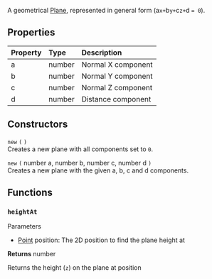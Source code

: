 A geometrical [Plane](https://en.wikipedia.org/wiki/Plane_(geometry)), represented in general form (<prop>a</prop>`x+`<prop>b</prop>`y+`<prop>c</prop>`z+`<prop>d </prop>`= 0`).

## Properties

| Property | Type | Description |
|:---------|:-----|:------------|
<prop>a</prop> | <type>number</type> | Normal X component
<prop>b</prop> | <type>number</type> | Normal Y component
<prop>c</prop> | <type>number</type> | Normal Z component
<prop>d</prop> | <type>number</type> | Distance component

## Constructors

`new` `(` `)`  
Creates a new plane with all components set to `0`.

`new` `(` <type>number</type> <arg>a</arg>, <type>number</type> <arg>b</arg>, <type>number</type> <arg>c</arg>, <type>number</type> <arg>d</arg> `)`  
Creates a new plane with the given <arg>a</arg>, <arg>b</arg>, <arg>c</arg> and <arg>d</arg> components.

## Functions

### `heightAt`

<params>Parameters</params>

* <type>[Point](Point.md)</type> <arg>position</arg>: The 2D position to find the plane height at

**Returns** <type>number</type>

Returns the height (`z`) on the plane at <arg>position</arg>
